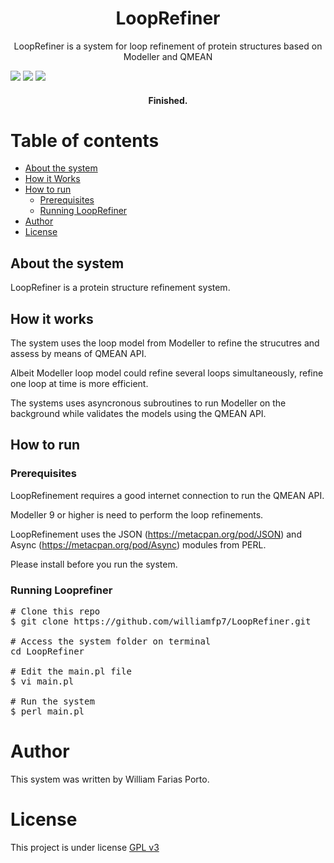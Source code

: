 <h1 align="center">LoopRefiner</h1>
<p align="center">LoopRefiner is a system for loop refinement of protein structures based on Modeller and QMEAN</p>
<img src="https://img.shields.io/static/v1?label=PERL&message=5.22&color=green"/>
<img src="https://img.shields.io/static/v1?label=Modeller&message=9%20or%20higher&color=green"/>
<img src="https://img.shields.io/static/v1?label=QMEAN&message=1&color=green"/>

<h4 align="center"> 
	Finished.
</h4>

Table of contents
=================
<!--ts-->
   * [About the system](#-about-the-system)
   * [How it Works](#-how-it-works)
   * [How to run](#-how-to-run)
     * [Prerequisites](#prerequisites)
     * [Running LoopRefiner](#running-looprefiner)
   * [Author](#-author)
   * [License](#-license)
<!--te-->

## About the system
LoopRefiner is a protein structure refinement system.

## How it works
The system uses the loop model from Modeller to refine the strucutres and assess by means of QMEAN API.

Albeit Modeller loop model could refine several loops simultaneously, refine one loop at time is more efficient.

The systems uses asyncronous subroutines to run Modeller on the background while validates the models using the QMEAN API.

## How to run

### Prerequisites
LoopRefinement requires a good internet connection to run the QMEAN API.

Modeller 9 or higher is need to perform the loop refinements.

LoopRefinement uses the JSON (https://metacpan.org/pod/JSON) and Async (https://metacpan.org/pod/Async) modules from PERL. 

Please install before you run the system.

### Running Looprefiner
<pre>
# Clone this repo
$ git clone https://github.com/williamfp7/LoopRefiner.git

# Access the system folder on terminal
cd LoopRefiner

# Edit the main.pl file
$ vi main.pl

# Run the system
$ perl main.pl
</pre>
# Author
This system was written by William Farias Porto.
# License
This project is under license [GPL v3](./LICENSE)
